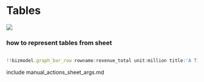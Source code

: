 # Tables

![](img/tables_example.png)

### how to represent tables from sheet

```js

!!bizmodel.graph_bar_row rowname:revenue_total unit:million title:'A Title' title_sub:'Sub'

```

include manual_actions_sheet_args.md